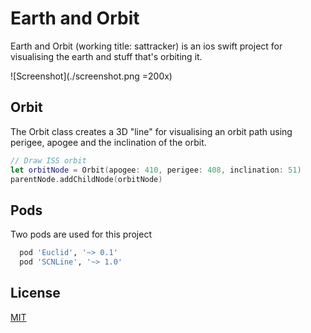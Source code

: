 # Earth and Orbit

Earth and Orbit (working title: sattracker) is an ios swift project for visualising the earth and stuff that's orbiting it.

![Screenshot](./screenshot.png =200x)

## Orbit
The Orbit class creates a 3D "line" for visualising an orbit path using perigee, apogee and the inclination of the orbit.

```swift
// Draw ISS orbit
let orbitNode = Orbit(apogee: 410, perigee: 408, inclination: 51)
parentNode.addChildNode(orbitNode)
```

## Pods

Two pods are used for this project
```bash
  pod 'Euclid', '~> 0.1'
  pod 'SCNLine', '~> 1.0'
```

## License
[MIT](https://choosealicense.com/licenses/mit/)
